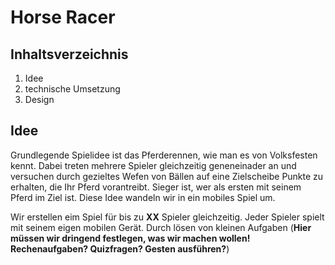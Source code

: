 Horse Racer
======================

Inhaltsverzeichnis
----------------------
1. Idee
2. technische Umsetzung
3. Design


Idee
----------------------
Grundlegende Spielidee ist das Pferderennen, wie man es von Volksfesten kennt. Dabei treten mehrere Spieler gleichzeitig geneneinader an und versuchen durch gezieltes Wefen von Bällen auf eine Zielscheibe Punkte zu erhalten, die Ihr Pferd vorantreibt. Sieger ist, wer als ersten mit seinem Pferd im Ziel ist. Diese Idee wandeln wir in ein mobiles Spiel um. 

Wir erstellen eim Spiel für bis zu **XX** Spieler gleichzeitig. Jeder Spieler spielt mit seinem eigen mobilen Gerät. Durch lösen von kleinen Aufgaben (**Hier müssen wir dringend festlegen, was wir machen wollen! Rechenaufgaben? Quizfragen? Gesten ausführen?**)
